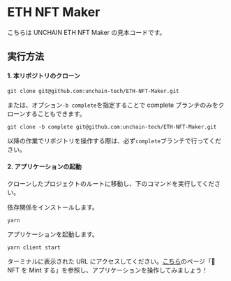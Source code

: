 # ETH NFT Maker

こちらは UNCHAIN ETH NFT Maker の見本コードです。

## 実行方法

#### 1. 本リポジトリのクローン

```
git clone git@github.com:unchain-tech/ETH-NFT-Maker.git
```

または、オプション`-b complete`を指定することで complete ブランチのみをクローンすることもできます。

```
git clone -b complete git@github.com:unchain-tech/ETH-NFT-Maker.git
```

以降の作業でリポジトリを操作する際は、必ず`complete`ブランチで行ってください。

#### 2. アプリケーションの起動

クローンしたプロジェクトのルートに移動し、下のコマンドを実行してください。

依存関係をインストールします。

```
yarn
```

アプリケーションを起動します。

```
yarn client start
```

ターミナルに表示された URL にアクセスしてください。[こちら](https://app.unchain.tech/learn/ETH-NFT-Maker/ja/3/3/)のページ「🥳 NFT を Mint する」を参照し、アプリケーションを操作してみましょう！

